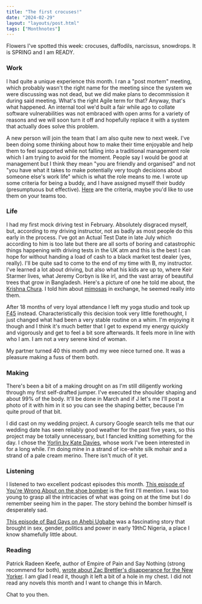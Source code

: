 ```yaml
---
title: "The first crocuses!"
date: "2024-02-29"
layout: "layouts/post.html"
tags: ["Monthnotes"]
---
```


Flowers I've spotted this week: crocuses, daffodils, narcissus, snowdrops. It is SPRING and I am READY.

### Work

I had quite a unique experience this month. I ran a "post mortem" meeting, which probably wasn't the right name for the meeting since the system we were discussing was not dead, but we did make plans to decommission it during said meeting. What's the right Agile term for that? Anyway, that's what happened. An internal tool we'd built a fair while ago to collate software vulnerabilities was not embraced with open arms for a variety of reasons and we will soon turn it off and hopefully replace it with a system that actually does solve this problem.

A new person will join the team that I am also quite new to next week. I've been doing some thinking about how to make their time enjoyable and help them to feel supported while not falling into a traditional management role which I am trying to avoid for the moment. People say I would be good at management but I think they mean "you are friendly and organised" and not "you have what it takes to make potentially very tough decisions about someone else's work life" which is what the role means to me. I wrote up some criteria for being a buddy, and I have assigned myself their buddy (presumptuous but effective). [Here](https://docs.google.com/document/d/1h7mknSsNy8OAi7Apv82aim4u-mCEYqkTy24suqZryiQ/edit) are the criteria, maybe you'd like to use them on your teams too.

### Life

I had my first mock driving test in February. Absolutely disgraced myself, but, according to my driving instructor, not as badly as most people do this early in the process. I've got an Actual Test Date in late July which according to him is too late but there are all sorts of boring and catastrophic things happening with driving tests in the UK atm and this is the best I can hope for without handing a load of cash to a black market test dealer (yes, really). I'll be quite sad to come to the end of my time with B, my instructor. I've learned a lot about driving, but also what his kids are up to, where Keir Starmer lives, what Jeremy Corbyn is like irl, and the vast array of beautiful trees that grow in Bangladesh. Here's a picture of one he told me about, the [Krishna Chura](https://media.istockphoto.com/id/531928573/photo/royal-poinciana.jpg?s=612x612&w=0&k=20&c=FDDmtQzHB8-kuaxpc0xWiQMLnF8fdvUL13Rn0tGL9Ag=). I told him about [mimosas](https://horticulture.co.uk/wp-content/uploads/2021/11/mimosa-header.jpg) in exchange, he seemed really into them.

After 18 months of very loyal attendance I left my yoga studio and took up [F45](https://f45training.com/) instead. Characteristically this decision took very little forethought, I just changed what had been a very stable routine on a whim. I'm enjoying it though and I think it's much better that I get to expend my energy quickly and vigorously and get to feel a bit sore afterwards. It feels more in line with who I am. I am not a very serene kind of woman.

My partner turned 40 this month and my wee niece turned one. It was a pleasure making a fuss of them both.

### Making

There's been a bit of a making drought on as I'm still diligently working through my first self-drafted jumper. I've executed the shoulder shaping and about 99% of the body. It'll be done in March and if J let's me I'll post a photo of it with him in it so you can see the shaping better, because I'm quite proud of that bit.

I did cast on my wedding project. A cursory Google search tells me that our wedding date has seen reliably good weather for the past five years, so this project may be totally unnecessary, but I fancied knitting something for the day. I chose the [Yorlin by Kate Davies](https://www.shopkdd.com/yorlin-kit), whose work I've been interested in for a long while. I'm doing mine in a strand of ice-white silk mohair and a strand of a pale cream merino. There isn't much of it yet.

### Listening

I listened to two excellent podcast episodes this month. [This episode of You're Wrong About on the shoe bomber](https://open.spotify.com/episode/6QVGwSUmBu0WRCxTH6reLm?si=ad839c3db86c4b97) is the first I'll mention. I was too young to grasp all the intricacies of what was going on at the time but I do remember seeing him in the paper. The story behind the bomber himself is desperately sad.

[This episode of Bad Gays on Ahebi Ugbabe](https://open.spotify.com/episode/6k2DFqIXE6oWRy1WHhzwN3?si=7de684133df94803) was a fascinating story that brought in sex, gender, politics and power in early 19thC Nigeria, a place I know shamefully little about.

### Reading

Patrick Radeen Keefe, author of Empire of Pain and Say Nothing (strong recommend for both), [wrote about Zac Brettler's disapperance for the New Yorker](https://www.newyorker.com/magazine/2024/02/12/a-teens-fatal-plunge-into-the-london-underworld). I am glad I read it, though it left a bit of a hole in my chest. I did not read any novels this month and I want to change this in March.

Chat to you then.
